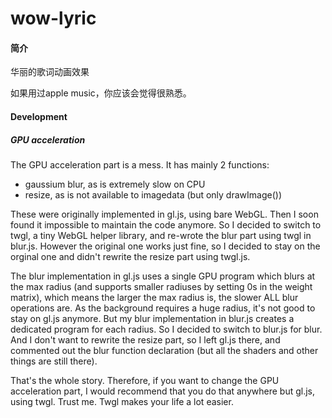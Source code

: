 # wow-lyric

#### 简介


华丽的歌词动画效果

如果用过apple music，你应该会觉得很熟悉。


#### Development

##### GPU acceleration

The GPU acceleration part is a mess. It has mainly 2 functions:

- gaussium blur, as is extremely slow on CPU
- resize, as is not available to imagedata (but only drawImage())

These were originally implemented in gl.js, using bare WebGL. Then I soon found it impossible to maintain the code anymore. So I decided to switch to twgl, a tiny WebGL helper library, and re-wrote the blur part using twgl in blur.js. However the original one works just fine, so I decided to stay on the orginal one and didn't rewrite the resize part using twgl.js.

The blur implementation in gl.js uses a single GPU program which blurs at the max radius (and supports smaller radiuses by setting 0s in the weight matrix), which means the larger the max radius is, the slower ALL blur operations are. As the background requires a huge radius, it's not good to stay on gl.js anymore. But my blur implementation in blur.js creates a dedicated program for each radius. So I decided to switch to blur.js for blur. And I don't want to rewrite the resize part, so I left gl.js there, and commented out the blur function declaration (but all the shaders and other things are still there).

That's the whole story. Therefore, if you want to change the GPU acceleration part, I would recommend that you do that anywhere but gl.js, using twgl. Trust me. Twgl makes your life a lot easier.

